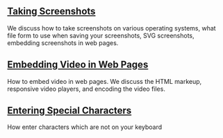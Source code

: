 ## [Taking Screenshots](screenshots/)
We discuss how to take screenshots on various operating systems,
what file form to use when saving your screenshots, SVG screenshots,
embedding screenshots in web pages.

## [Embedding Video in Web Pages](embed-video/)
How to embed video in web pages. We discuss the HTML markeup,
responsive video players, and encoding the video files.

## [Entering Special Characters](special-characters/)
How enter characters which are not on your keyboard

